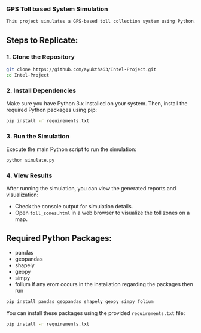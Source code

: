 ### GPS Toll based System Simulation

```markdown
This project simulates a GPS-based toll collection system using Python. It includes components such as vehicle movement simulation, toll zone definition, toll calculation, and payment simulation.
```
## Steps to Replicate:

### 1. Clone the Repository
```bash
git clone https://github.com/ayuktha63/Intel-Project.git
cd Intel-Project
```

### 2. Install Dependencies

Make sure you have Python 3.x installed on your system. Then, install the required Python packages using pip:

```bash
pip install -r requirements.txt
```

### 3. Run the Simulation

Execute the main Python script to run the simulation:

```bash
python simulate.py
```

### 4. View Results

After running the simulation, you can view the generated reports and visualization:

- Check the console output for simulation details.
- Open `toll_zones.html` in a web browser to visualize the toll zones on a map.

## Required Python Packages:

- pandas
- geopandas
- shapely
- geopy
- simpy
- folium
If any erorr occurs in the installation regarding the packages then run 
```bash
pip install pandas geopandas shapely geopy simpy folium
```

You can install these packages using the provided `requirements.txt` file:

```bash
pip install -r requirements.txt
```

